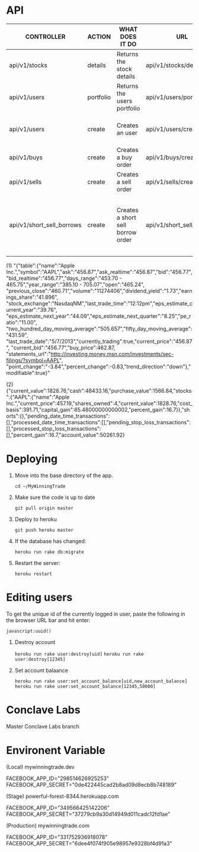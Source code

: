 API
===
|    CONTROLLER            |      ACTION       |   WHAT DOES IT DO                                         |          URL                                  |                       PARAMS TO GIVE                                                                            |  JSON/Text Responses                                |
| ------------------------ | ----------------- | --------------------------------------------------------- | --------------------------------------------- | --------------------------------------------------------------------------------------------------------------- | --------------------------------------------------- |
|  api/v1/stocks           |  details          |  Returns the stock details                                |  api/v1/stocks/details                        |   symbol, ios_token                                                                                             |      Returns stock details See (1)                  |
|  api/v1/users            |  portfolio        |  Returns the users portfolio                              |  api/v1/users/portfolio                       |   user_id, ios_token                                                                                            |      Returns user's portfolio See (2)               |
|  api/v1/users            |  create           |  Creates an user                                          |  api/v1/users/create                          |   name, email, password, password_confirmation                                                                  |      Returns user's id and ios token                |
|  api/v1/buys            |  create            |  Creates a buy order                                      |  api/v1/buys/create                           |   user_id, stock_id, volume, ios_token                                                                             |      Returns the buy order                       |
|  api/v1/sells            |  create            |  Creates a sell order                                    |  api/v1/sells/create                          |   user_id, stock_id, volume, ios_token                                                                            |      Returns the sell order                       |
| api/v1/short_sell_borrows|  create            |  Creates a short sell borrow order                       |  api/v1/short_sell_borrows                    |   user_id, stock_id, volume, ios_token, when, execute_at(1i), execute_at(2i), execute_at(3i), execute_at(4i), execute_at(5i), measure, price_target           |      status: "Order placed."                       |



(1) "{"table":{"name":"Apple Inc.","symbol":"AAPL","ask":"456.87","ask_realtime":"456.87","bid":"456.77",
"bid_realtime":"456.77","days_range":"453.70 - 465.75","year_range":"385.10 - 705.07","open":"465.24",
"previous_close":"460.71","volume":"11274406","dividend_yield":"1.73","earnings_share":"41.896",
"stock_exchange":"NasdaqNM","last_trade_time":"12:12pm","eps_estimate_current_year":"39.76",
"eps_estimate_next_year":"44.09","eps_estimate_next_quarter":"8.25","pe_ratio":"11.00",
"two_hundred_day_moving_average":"505.657","fifty_day_moving_average":"431.59",
"last_trade_date":"5/7/2013","currently_trading":true,"current_price":"456.87",
"current_bid":"456.77","buy_price":462.87,
"statements_url":"http://investing.money.msn.com/investments/sec-filings/?symbol=AAPL",
"point_change":"-3.84","percent_change":-0.83,"trend_direction":"down"},"modifiable":true}"


(2) {"current_value":1828.76,"cash":48433.16,"purchase_value":1566.84,"stocks":{"AAPL":{"name":"Apple Inc.","current_price":457.19,"shares_owned":4,"current_value":1828.76,"cost_basis":391.71,"capital_gain":65.48000000000002,"percent_gain":16.7}},"shorts":{},"pending_date_time_transactions":[],"processed_date_time_transactions":[],"pending_stop_loss_transactions":[],"processed_stop_loss_transactions":[],"percent_gain":16.7,"account_value":50261.92}



Deploying
===

1. Move into the base directory of the app.

    `cd ~/MyWinningTrade`

2. Make sure the code is up to date

    `git pull origin master`

3. Deploy to heroku

    `git push heroku master`

4. If the database has changed:

    `heroku run rake db:migrate`

5. Restart the server:

    `heroku restart`


Editing users
===

To get the unique id of the currently logged in user, paste the following in the browser URL bar and hit enter:

    javascript:uuid()

1. Destroy account

    `heroku run rake user:destroy[uid]`
    `heroku run rake user:destroy[12345]`

2. Set account balaance

    `heroku run rake user:set_account_balance[uid,new_account_balance]`
    `heroku run rake user:set_account_balance[12345,50000]`

Conclave Labs
===

Master Conclave Labs branch


Environent Variable
===

(Local) mywinningtrade.dev

FACEBOOK_APP_ID="298514626925253"
FACEBOOK_APP_SECRET="0de422445cad2b8ad09d8ecb8b748189"

(Stage) powerful-forest-8344.herokuapp.com     

FACEBOOK_APP_ID="349566425142206"
FACEBOOK_APP_SECRET="37279cb9a30d14949d011cadc12fd1ae"

(Production) mywinningtrade.com

FACEBOOK_APP_ID="331752936918078"
FACEBOOK_APP_SECRET="6dee4f074f905e98957e9328bf4d91a3"
